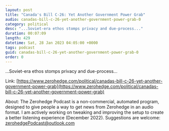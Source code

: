 ```yaml
---
layout: post
title: "Canada's Bill C-26: Yet Another Government Power Grab"
audio: canadas-bill-c-26-yet-another-government-power-grab-0
category: political
desc: "...Soviet-era ethos stomps privacy and due-process..."
duration: 00:07:09
length: 429
datetime: Sat, 28 Jan 2023 04:05:00 +0000
tags: podcast
guid: canadas-bill-c-26-yet-another-government-power-grab-0
order: 0
---
```

...Soviet-era ethos stomps privacy and due-process...

Link: [https://www.zerohedge.com/political/canadas-bill-c-26-yet-another-government-power-grab](https://www.zerohedge.com/political/canadas-bill-c-26-yet-another-government-power-grab)

About: The Zerohedge Podcast is a non-commercial, automated program, designed to give people a way to get news from Zerohedge in an audio format.  I am actively working on tweaking and improving the setup to create a better listening experience (December 2022).  Suggestions are welcome: [zerohedgePodcast@outlook.com](mailto:zerohedgePodcast@outlook.com)
